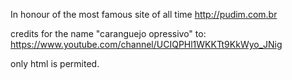 In honour of the most famous site of all time
http://pudim.com.br

credits for the name "caranguejo opressivo" to: https://www.youtube.com/channel/UCIQPHl1WKKTt9KkWyo_JNig

only html is permited.
